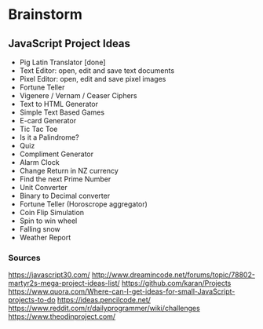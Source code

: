# Brainstorm

## JavaScript Project Ideas

* Pig Latin Translator [done]
* Text Editor: open, edit and save text documents
* Pixel Editor: open, edit and save pixel images
* Fortune Teller
* Vigenere / Vernam / Ceaser Ciphers
* Text to HTML Generator
* Simple Text Based Games
* E-card Generator
* Tic Tac Toe
* Is it a Palindrome?
* Quiz
* Compliment Generator
* Alarm Clock
* Change Return in NZ currency
* Find the next Prime Number
* Unit Converter
* Binary to Decimal converter
* Fortune Teller (Horoscrope aggregator)
* Coin Flip Simulation
* Spin to win wheel
* Falling snow
* Weather Report






### Sources
https://javascript30.com/
http://www.dreamincode.net/forums/topic/78802-martyr2s-mega-project-ideas-list/
https://github.com/karan/Projects
https://www.quora.com/Where-can-I-get-ideas-for-small-JavaScript-projects-to-do
https://ideas.pencilcode.net/
https://www.reddit.com/r/dailyprogrammer/wiki/challenges
https://www.theodinproject.com/

